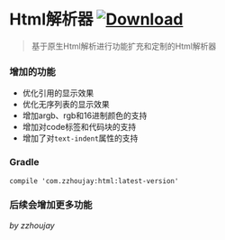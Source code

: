 # Html解析器 [ ![Download](https://api.bintray.com/packages/zzhoujay/maven/html/images/download.svg) ](https://bintray.com/zzhoujay/maven/html/_latestVersion)

> 基于原生Html解析进行功能扩充和定制的Html解析器

### 增加的功能

* 优化引用的显示效果
* 优化无序列表的显示效果
* 增加argb、rgb和16进制颜色的支持
* 增加对code标签和代码块的支持
* 增加了对`text-indent`属性的支持

### Gradle
```
compile 'com.zzhoujay:html:latest-version'
```

### 后续会增加更多功能

_by zzhoujay_